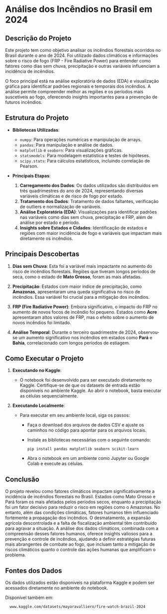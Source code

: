 # Análise dos Incêndios no Brasil em 2024

## Descrição do Projeto

Este projeto tem como objetivo analisar os incêndios florestais ocorridos no Brasil durante o ano de 2024. Foi utilizado dados climáticos e informações sobre o risco de fogo (FRP - Fire Radiative Power) para entender como fatores como dias sem chuva, precipitação e outras variáveis influenciam a incidência de incêndios.

O foco principal está na análise exploratória de dados (EDA) e visualização gráfica para identificar padrões regionais e temporais dos incêndios. A análise permite compreender melhor as regiões e os períodos mais suscetíveis ao fogo, oferecendo insights importantes para a prevenção de futuros incêndios.

## Estrutura do Projeto

- **Bibliotecas Utilizadas**:
    - `numpy`: Para operações numéricas e manipulação de arrays.
    - `pandas`: Para manipulação e análise de dados.
    - `matplotlib` e `seaborn`: Para visualizações gráficas.
    - `statsmodels`: Para modelagem estatística e testes de hipóteses.
    - `scipy.stats`: Para cálculos estatísticos, incluindo correlação de Pearson.

  
- **Principais Etapas**:
    1. **Carregamento dos Dados**: Os dados utilizados são distribuídos em três quadrimestres do ano de 2024, representando diversas variáveis climáticas e de risco de fogo por estado.
    2. **Tratamento dos Dados**: Tratamento de dados faltantes, verificação de outliers e normalização de variáveis.
    3. **Análise Exploratória (EDA)**: Visualizações para identificar padrões nas variáveis como dias sem chuva, precipitação e FRP, além de análise por estado e período.
    4. **Insights sobre Estados e Cidades**: Identificação de estados e regiões com maior incidência de fogo e variáveis que impactam mais diretamente os incêndios.

## Principais Descobertas

1. **Dias sem Chuva**: Esta foi a variável mais impactante no aumento do risco de incêndios florestais. Regiões que tiveram longos períodos de seca, como o estado de **Mato Grosso**, foram as mais afetadas.
   
2. **Precipitação**: Estados com maior índice de precipitação, como **Amazonas**, apresentaram uma queda significativa no risco de incêndios. Essa variável foi crucial para a mitigação dos incêndios.

3. **FRP (Fire Radiative Power)**: Embora significativo, o impacto do FRP no aumento de novos focos de incêndio foi pequeno. Estados como **Acre** apresentaram altos valores de FRP, mas o efeito sobre o aumento de novos incêndios foi limitado.

4. **Análise Temporal**: Durante o terceiro quadrimestre de 2024, observou-se um aumento significativo nos incêndios em estados como **Pará** e **Bahia**, correlacionado com longos períodos de estiagem.

## Como Executar o Projeto

1. **Executando no Kaggle**: 
    - O notebook foi desenvolvido para ser executado diretamente no Kaggle. Certifique-se de que os datasets de entrada estão disponíveis no ambiente Kaggle. Ao abrir o notebook, basta executar as células sequencialmente.

2. **Executando Localmente**:
    - Para executar em seu ambiente local, siga os passos:
      - Faça o download dos arquivos de dados CSV e ajuste os caminhos no código para apontar para os arquivos locais.
      - Instale as bibliotecas necessárias com o seguinte comando:
  
            pip install pandas matplotlib seaborn scikit-learn
        
      - Abra o notebook em um ambiente como Jupyter ou Google Colab e execute as células.

## Conclusão

O projeto revelou como fatores climáticos impactam significativamente a incidência de incêndios florestais no Brasil. Estados como Mato Grosso e Pará foram os mais afetados pelos períodos secos, enquanto a precipitação foi um fator decisivo para reduzir o risco em regiões como o Amazonas. No entanto, além das condições climáticas, fatores humanos têm influenciado fortemente a propagação dos incêndios. O desmatamento, a expansão agrícola descontrolada e a falta de fiscalização ambiental têm contribuído para agravar a situação. A análise dos dados climáticos, combinada com a compreensão desses fatores humanos, oferece insights valiosos para a prevenção e controle de incêndios, ajudando a definir estratégias futuras mais abrangentes de combate ao fogo, que incluam tanto a mitigação de riscos climáticos quanto o controle das ações humanas que amplificam o problema.

## Fontes dos Dados

Os dados utilizados estão disponíveis na plataforma Kaggle e podem ser acessados diretamente no ambiente do notebook.

Disponível também em:

      www.kaggle.com/datasets/mayaravalliero/fire-watch-brazil-2024

